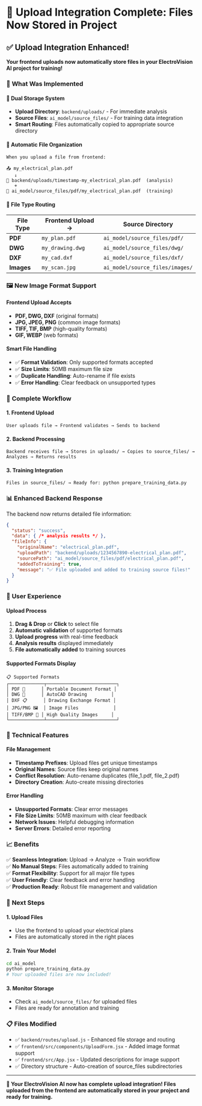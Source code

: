# 🎉 Upload Integration Complete: Files Now Stored in Project

## ✅ **Upload Integration Enhanced!**

**Your frontend uploads now automatically store files in your ElectroVision AI project for training!**

### 🔧 **What Was Implemented**

#### **🔄 Dual Storage System**
- **Upload Directory**: `backend/uploads/` - For immediate analysis  
- **Source Files**: `ai_model/source_files/` - For training data integration
- **Smart Routing**: Files automatically copied to appropriate source directory

#### **📁 Automatic File Organization**
```
When you upload a file from frontend:

📤 my_electrical_plan.pdf
   ↓
📂 backend/uploads/timestamp-my_electrical_plan.pdf  (analysis)
   +
📂 ai_model/source_files/pdf/my_electrical_plan.pdf  (training)
```

#### **🎯 File Type Routing**
| File Type | Frontend Upload → | Source Directory |
|-----------|-------------------|------------------|
| **PDF** | `my_plan.pdf` | `ai_model/source_files/pdf/` |
| **DWG** | `my_drawing.dwg` | `ai_model/source_files/dwg/` |
| **DXF** | `my_cad.dxf` | `ai_model/source_files/dxf/` |
| **Images** | `my_scan.jpg` | `ai_model/source_files/images/` |

### 🖼️ **New Image Format Support**

#### **Frontend Upload Accepts**
- **PDF, DWG, DXF** (original formats)
- **JPG, JPEG, PNG** (common image formats)  
- **TIFF, TIF, BMP** (high-quality formats)
- **GIF, WEBP** (web formats)

#### **Smart File Handling**
- ✅ **Format Validation**: Only supported formats accepted
- ✅ **Size Limits**: 50MB maximum file size
- ✅ **Duplicate Handling**: Auto-rename if file exists
- ✅ **Error Handling**: Clear feedback on unsupported types

### 🚀 **Complete Workflow**

#### **1. Frontend Upload**
```
User uploads file → Frontend validates → Sends to backend
```

#### **2. Backend Processing**
```
Backend receives file → Stores in uploads/ → Copies to source_files/ → Analyzes → Returns results
```

#### **3. Training Integration**
```
Files in source_files/ → Ready for: python prepare_training_data.py
```

### 📊 **Enhanced Backend Response**

The backend now returns detailed file information:
```json
{
  "status": "success",
  "data": { /* analysis results */ },
  "fileInfo": {
    "originalName": "electrical_plan.pdf",
    "uploadPath": "backend/uploads/1234567890-electrical_plan.pdf",
    "sourcePath": "ai_model/source_files/pdf/electrical_plan.pdf",
    "addedToTraining": true,
    "message": "✅ File uploaded and added to training source files!"
  }
}
```

### 🎯 **User Experience**

#### **Upload Process**
1. **Drag & Drop** or **Click** to select file
2. **Automatic validation** of supported formats
3. **Upload progress** with real-time feedback
4. **Analysis results** displayed immediately
5. **File automatically added** to training sources

#### **Supported Formats Display**
```
📋 Supported Formats
┌─────────────┬──────────────────────────┐
│ PDF 📄      │ Portable Document Format │
│ DWG 📐      │ AutoCAD Drawing         │
│ DXF 📋      │ Drawing Exchange Format │
│ JPG/PNG 🖼️  │ Image Files             │
│ TIFF/BMP 📸 │ High Quality Images     │
└─────────────┴──────────────────────────┘
```

### 🔧 **Technical Features**

#### **File Management**
- **Timestamp Prefixes**: Upload files get unique timestamps
- **Original Names**: Source files keep original names
- **Conflict Resolution**: Auto-rename duplicates (file_1.pdf, file_2.pdf)
- **Directory Creation**: Auto-create missing directories

#### **Error Handling**
- **Unsupported Formats**: Clear error messages
- **File Size Limits**: 50MB maximum with clear feedback
- **Network Issues**: Helpful debugging information
- **Server Errors**: Detailed error reporting

### 📈 **Benefits**

✅ **Seamless Integration**: Upload → Analyze → Train workflow  
✅ **No Manual Steps**: Files automatically added to training  
✅ **Format Flexibility**: Support for all major file types  
✅ **User Friendly**: Clear feedback and error handling  
✅ **Production Ready**: Robust file management and validation  

### 🚀 **Next Steps**

#### **1. Upload Files**
- Use the frontend to upload your electrical plans
- Files are automatically stored in the right places

#### **2. Train Your Model**
```bash
cd ai_model
python prepare_training_data.py
# Your uploaded files are now included!
```

#### **3. Monitor Storage**
- Check `ai_model/source_files/` for uploaded files
- Files are ready for annotation and training

### 📋 **Files Modified**

- ✅ `backend/routes/upload.js` - Enhanced file storage and routing
- ✅ `frontend/src/components/UploadForm.jsx` - Added image format support
- ✅ `frontend/src/App.jsx` - Updated descriptions for image support
- ✅ Directory structure - Auto-creation of source_files subdirectories

---

**🎉 Your ElectroVision AI now has complete upload integration! Files uploaded from the frontend are automatically stored in your project and ready for training.** 
